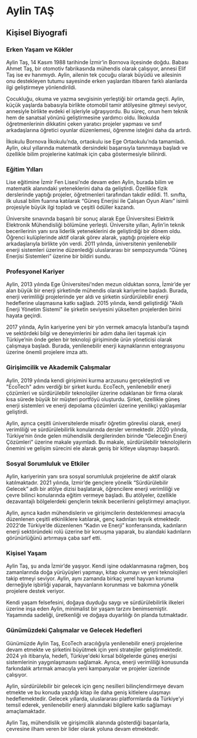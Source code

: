 # Aylin TAŞ

## Kişisel Biyografi

### Erken Yaşam ve Kökler

Aylin Taş, 14 Kasım 1988 tarihinde İzmir’in Bornova ilçesinde doğdu. Babası Ahmet Taş, bir otomotiv fabrikasında mühendis olarak çalışıyor, annesi Elif Taş ise ev hanımıydı. Aylin, ailenin tek çocuğu olarak büyüdü ve ailesinin onu destekleyen tutumu sayesinde erken yaşlardan itibaren farklı alanlarda ilgi geliştirmeye yönlendirildi. 

Çocukluğu, okuma ve yazma sevgisinin yerleştiği bir ortamda geçti. Aylin, küçük yaşlarda babasıyla birlikte otomobil tamir atölyesine gitmeyi seviyor, annesiyle birlikte evdeki el işleriyle uğraşıyordu. Bu süreç, onun hem teknik hem de sanatsal yönünü geliştirmesine yardımcı oldu. İlkokulda öğretmenlerinin dikkatini çeken yaratıcı projeler yapması ve sınıf arkadaşlarına öğretici oyunlar düzenlemesi, öğrenme isteğini daha da artırdı.

İlkokulu Bornova İlkokulu’nda, ortaokulu ise Ege Ortaokulu’nda tamamladı. Aylin, okul yıllarında matematik dersindeki başarısıyla tanınmaya başladı ve özellikle bilim projelerine katılmak için çaba göstermesiyle bilinirdi.

### Eğitim Yılları

Lise eğitimine İzmir Fen Lisesi’nde devam eden Aylin, burada bilim ve matematik alanındaki yeteneklerini daha da geliştirdi. Özellikle fizik derslerinde yaptığı projeler, öğretmenleri tarafından takdir edildi. 11. sınıfta, ilk ulusal bilim fuarına katılarak “Güneş Enerjisi ile Çalışan Oyun Alanı” isimli projesiyle büyük ilgi topladı ve çeşitli ödüller kazandı.

Üniversite sınavında başarılı bir sonuç alarak Ege Üniversitesi Elektrik Elektronik Mühendisliği bölümüne yerleşti. Üniversite yılları, Aylin’in teknik becerilerinin yanı sıra liderlik yeteneklerini de geliştirdiği bir dönem oldu. Öğrenci kulüplerinde aktif olarak görev alarak, yaptığı projelere ekip arkadaşlarıyla birlikte yön verdi. 2011 yılında, üniversitenin yenilenebilir enerji sistemleri üzerine düzenlediği uluslararası bir sempozyumda “Güneş Enerjisi Sistemleri” üzerine bir bildiri sundu.

### Profesyonel Kariyer

Aylin, 2013 yılında Ege Üniversitesi'nden mezun olduktan sonra, İzmir’de yer alan büyük bir enerji şirketinde mühendis olarak kariyerine başladı. Burada, enerji verimliliği projelerinde yer aldı ve şirketin sürdürülebilir enerji hedeflerine ulaşmasına katkı sağladı. 2015 yılında, kendi geliştirdiği "Akıllı Enerji Yönetim Sistemi" ile şirketin seviyesini yükselten projelerden birini hayata geçirdi.

2017 yılında, Aylin kariyerine yeni bir yön vermek amacıyla İstanbul’a taşındı ve sektördeki bilgi ve deneyimlerini bir adım daha ileri taşımak için Türkiye’nin önde gelen bir teknoloji girişiminde ürün yöneticisi olarak çalışmaya başladı. Burada, yenilenebilir enerji kaynaklarının entegrasyonu üzerine önemli projelere imza attı.

### Girişimcilik ve Akademik Çalışmalar

Aylin, 2019 yılında kendi girişimini kurma arzusunu gerçekleştirdi ve "EcoTech" adını verdiği bir şirket kurdu. EcoTech, yenilenebilir enerji çözümleri ve sürdürülebilir teknolojiler üzerine odaklanan bir firma olarak kısa sürede büyük bir müşteri portföyü oluşturdu. Şirket, özellikle güneş enerji sistemleri ve enerji depolama çözümleri üzerine yenilikçi yaklaşımlar geliştirdi. 

Aylin, ayrıca çeşitli üniversitelerde misafir öğretim görevlisi olarak, enerji verimliliği ve sürdürülebilirlik konularında dersler vermektedir. 2020 yılında, Türkiye’nin önde gelen mühendislik dergilerinden birinde “Geleceğin Enerji Çözümleri” üzerine makale yayımladı. Bu makale, sürdürülebilir teknolojilerin önemini ve gelişim sürecini ele alarak geniş bir kitleye ulaşmayı başardı.

### Sosyal Sorumluluk ve Etkiler

Aylin, kariyerinin yanı sıra sosyal sorumluluk projelerine de aktif olarak katılmaktadır. 2021 yılında, İzmir’de gençlere yönelik “Sürdürülebilir Gelecek” adlı bir atölye dizisi başlatarak, öğrencilere enerji verimliliği ve çevre bilinci konularında eğitim vermeye başladı. Bu atölyeler, özellikle dezavantajlı bölgelerdeki gençlerin teknik becerilerini geliştirmeyi amaçlıyor.

Aylin, ayrıca kadın mühendislerin ve girişimcilerin desteklenmesi amacıyla düzenlenen çeşitli etkinliklere katılarak, genç kadınları teşvik etmektedir. 2022’de Türkiye’de düzenlenen “Kadın ve Enerji” konferansında, kadınların enerji sektöründeki rolü üzerine bir konuşma yaparak, bu alandaki kadınların görünürlüğünü artırmaya çaba sarf etti.

### Kişisel Yaşam

Aylin Taş, şu anda İzmir’de yaşıyor. Kendi işine odaklanmasına rağmen, boş zamanlarında doğa yürüyüşleri yapmayı, kitap okumayı ve yeni teknolojileri takip etmeyi seviyor. Aylin, aynı zamanda birkaç yerel hayvan koruma derneğiyle işbirliği yaparak, hayvanların korunması ve bakımına yönelik projelere destek veriyor.

Kendi yaşam felsefesini, doğaya duyduğu saygı ve sürdürülebilirlik ilkeleri üzerine inşa eden Aylin, minimalist bir yaşam tarzını benimsemiştir. Yaşamında sadeliği, üretkenliği ve doğaya duyarlılığı ön planda tutmaktadır.

### Günümüzdeki Çalışmalar ve Gelecek Hedefleri

Günümüzde Aylin Taş, EcoTech aracılığıyla yenilenebilir enerji projelerine devam etmekte ve şirketini büyütmek için yeni stratejiler geliştirmektedir. 2024 yılı itibarıyla, hedefi, Türkiye'deki kırsal bölgelerde güneş enerjisi sistemlerinin yaygınlaşmasını sağlamak. Ayrıca, enerji verimliliği konusunda farkındalık artırmak amacıyla yeni kampanyalar ve projeler üzerinde çalışıyor.

Aylin, sürdürülebilir bir gelecek için genç nesilleri bilinçlendirmeye devam etmekte ve bu konuda yazdığı kitap ile daha geniş kitlelere ulaşmayı hedeflemektedir. Gelecek yıllarda, uluslararası platformlarda da Türkiye’yi temsil ederek, yenilenebilir enerji alanındaki bilgilere katkı sağlamayı amaçlamaktadır.

Aylin Taş, mühendislik ve girişimcilik alanında gösterdiği başarılarla, çevresine ilham veren bir lider olarak yoluna devam etmektedir.